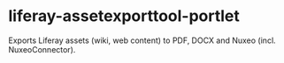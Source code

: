# liferay-assetexporttool-portlet
Exports Liferay assets (wiki, web content) to PDF, DOCX and Nuxeo (incl. NuxeoConnector).
